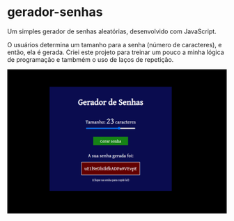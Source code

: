 # gerador-senhas
Um simples gerador de senhas aleatórias, desenvolvido com JavaScript.

O usuários determina um tamanho para a senha (número de caracteres), e então, ela é gerada. Criei este projeto para treinar um pouco a minha lógica de programação e tambmém o uso de laços de repetição.

<img src="https://github.com/GabrielLima5/imagens-projetos/blob/main/images/Gerador%20de%20Senhas.png">
